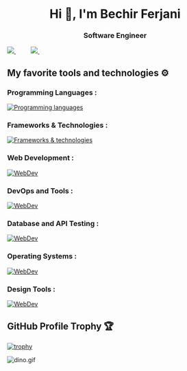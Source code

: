 <h1 align="center">Hi 👋, I'm Bechir Ferjani</h1>
<h3 align="center">Software Engineer</h3>
<a href="https://www.twitter.com/Bechir_fer/">
<img src="https://img.shields.io/badge/Twitter-%231DA1F2.svg?style=for-the-badge&logo=Twitter&logoColor=white">
</a>
&nbsp;&nbsp;&nbsp;&nbsp;&nbsp;&nbsp;&nbsp;&nbsp;
<a href="https://www.linkedin.com/in/bechir-ferjani/">
<img src="https://img.shields.io/badge/Linkedin-%231DA1F2.svg?style=for-the-badge&logo=Linkedin&logoColor=white">
</a>
&nbsp;&nbsp;&nbsp;&nbsp;&nbsp;&nbsp;&nbsp;&nbsp;
<div>

## My favorite tools and technologies ⚙️
<h3>Programming Languages :</h3>

[![Programming languages](https://skillicons.dev/icons?i=java,python,php,js,ts)](https://skillicons.dev)

<h3>Frameworks & Technologies :</h3>

[![Frameworks & technologies](https://skillicons.dev/icons?i=spring,nodejs,angular,react,laravel)](https://skillicons.dev)

<h3>Web Development :</h3>

[![WebDev](https://skillicons.dev/icons?i=html,css,bootstrap,tailwind)](https://skillicons.dev)

<h3>DevOps and Tools :</h3>

[![WebDev](https://skillicons.dev/icons?i=nginx,github,docker,kubernetes,jenkins,ansible,prometheus,grafana)](https://skillicons.dev)

<h3>Database and API Testing :</h3>

[![WebDev](https://skillicons.dev/icons?i=mysql,postman)](https://skillicons.dev)

<h3>Operating Systems :</h3>

[![WebDev](https://skillicons.dev/icons?i=windows,linux)](https://skillicons.dev)

<h3>Design Tools :</h3>

[![WebDev](https://skillicons.dev/icons?i=figma,ps,p)](https://skillicons.dev)







## GitHub Profile Trophy 🏆

[![trophy](https://github-profile-trophy.vercel.app/?username=ferjaboss&row=1&margin-w=40)](https://github.com/ryo-ma/github-profile-trophy)

<img data-target="animated-image.replacedImage" alt="dino.gif" class="AnimatedImagePlayer-animatedImage" src="https://github.com/saadeghi/saadeghi/raw/master/dino.gif" style="display: block; opacity: 1;">
</div>
